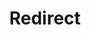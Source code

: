 ﻿---
layout: src/layouts/Redirect.astro
title: Redirect
redirect: https://octopus.com/docs/octopus-rest-api/cli/octopus-worker-pool-static-create
pubDate:  2023-01-01
navSearch: false
navSitemap: false
navMenu: false
---
